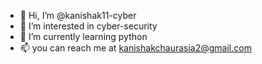 - 👋 Hi, I’m @kanishak11-cyber
- 👀 I’m interested in cyber-security
- 🌱 I’m currently learning python
- 📫 you can reach me at  kanishakchaurasia2@gmail.com

<!---
kanishak11-cyber/kanishak11-cyber is a ✨ special ✨ repository because its `README.md` (this file) appears on your GitHub profile.
You can click the Preview link to take a look at your changes.
--->
